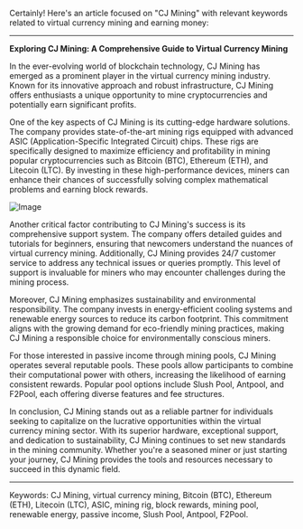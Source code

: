 Certainly! Here's an article focused on "CJ Mining" with relevant keywords related to virtual currency mining and earning money:

---

**Exploring CJ Mining: A Comprehensive Guide to Virtual Currency Mining**

In the ever-evolving world of blockchain technology, CJ Mining has emerged as a prominent player in the virtual currency mining industry. Known for its innovative approach and robust infrastructure, CJ Mining offers enthusiasts a unique opportunity to mine cryptocurrencies and potentially earn significant profits.

One of the key aspects of CJ Mining is its cutting-edge hardware solutions. The company provides state-of-the-art mining rigs equipped with advanced ASIC (Application-Specific Integrated Circuit) chips. These rigs are specifically designed to maximize efficiency and profitability in mining popular cryptocurrencies such as Bitcoin (BTC), Ethereum (ETH), and Litecoin (LTC). By investing in these high-performance devices, miners can enhance their chances of successfully solving complex mathematical problems and earning block rewards.

![Image](https://github.com/user-attachments/assets/31692037-0104-4703-abd1-696b6a7dd41b)

Another critical factor contributing to CJ Mining's success is its comprehensive support system. The company offers detailed guides and tutorials for beginners, ensuring that newcomers understand the nuances of virtual currency mining. Additionally, CJ Mining provides 24/7 customer service to address any technical issues or queries promptly. This level of support is invaluable for miners who may encounter challenges during the mining process.

Moreover, CJ Mining emphasizes sustainability and environmental responsibility. The company invests in energy-efficient cooling systems and renewable energy sources to reduce its carbon footprint. This commitment aligns with the growing demand for eco-friendly mining practices, making CJ Mining a responsible choice for environmentally conscious miners.

For those interested in passive income through mining pools, CJ Mining operates several reputable pools. These pools allow participants to combine their computational power with others, increasing the likelihood of earning consistent rewards. Popular pool options include Slush Pool, Antpool, and F2Pool, each offering diverse features and fee structures.

In conclusion, CJ Mining stands out as a reliable partner for individuals seeking to capitalize on the lucrative opportunities within the virtual currency mining sector. With its superior hardware, exceptional support, and dedication to sustainability, CJ Mining continues to set new standards in the mining community. Whether you're a seasoned miner or just starting your journey, CJ Mining provides the tools and resources necessary to succeed in this dynamic field.

--- 

Keywords: CJ Mining, virtual currency mining, Bitcoin (BTC), Ethereum (ETH), Litecoin (LTC), ASIC, mining rig, block rewards, mining pool, renewable energy, passive income, Slush Pool, Antpool, F2Pool.